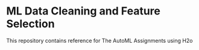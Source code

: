 # ML Data Cleaning and Feature Selection

This repository contains reference for The AutoML Assignments using H2o
